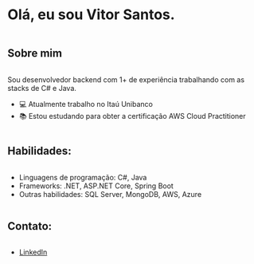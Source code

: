 # Olá, eu sou Vitor Santos.
 <div style="display: inline-block"></div>
 
 ## Sobre mim
 <div style="display: inline-block">
   <p>Sou desenvolvedor backend com 1+ de experiência trabalhando com as stacks de C# e Java.</p>
   <ul>
     <li>💻 Atualmente trabalho no Itaú Unibanco</li>
     <li>📚 Estou estudando para obter a certificação AWS Cloud Practitioner</li>
   </ul>
 </div>
 
 ## Habilidades:
 <div style="display: inline-block">
   <ul>
     <li>Linguagens de programação: C#, Java</li>
     <li>Frameworks: .NET, ASP.NET Core, Spring Boot</li>
     <li>Outras habilidades: SQL Server, MongoDB, AWS, Azure</li>
   </ul>
 </div>
 
 ## Contato:
 <div style="display: inline-block">
   <ul>
     <li><a href="https://www.linkedin.com/in/vitor-santos-alves/">LinkedIn</a></li>
   </ul>
 </div>
 

